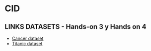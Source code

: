 # CID
## LINKS DATASETS - Hands-on 3 y Hands on 4
* [Cancer dataset](https://www.kaggle.com/datasets/erdemtaha/cancer-data)
* [Titanic dataset](https://www.kaggle.com/datasets/yasserh/titanic-dataset)
